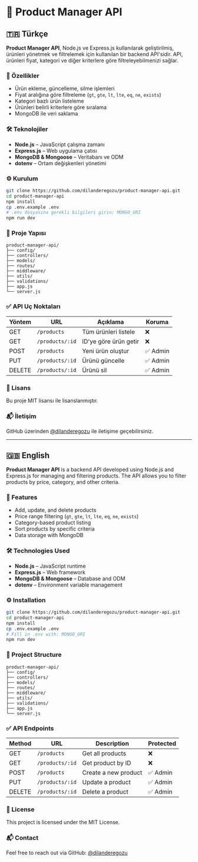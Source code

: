 # 🛒 Product Manager API

## 🇹🇷 Türkçe

**Product Manager API**, Node.js ve Express.js kullanılarak geliştirilmiş, ürünleri yönetmek ve filtrelemek için kullanılan bir backend API'sidir. API, ürünleri fiyat, kategori ve diğer kriterlere göre filtreleyebilmenizi sağlar.

### 🚀 Özellikler

- Ürün ekleme, güncelleme, silme işlemleri
- Fiyat aralığına göre filtreleme (`gt`, `gte`, `lt`, `lte`, `eq`, `ne`, `exists`)
- Kategori bazlı ürün listeleme
- Ürünleri belirli kriterlere göre sıralama
- MongoDB ile veri saklama

### 🛠️ Teknolojiler

- **Node.js** – JavaScript çalışma zamanı
- **Express.js** – Web uygulama çatısı
- **MongoDB & Mongoose** – Veritabanı ve ODM
- **dotenv** – Ortam değişkenleri yönetimi

### ⚙️ Kurulum

```bash
git clone https://github.com/dilanderegozu/product-manager-api.git
cd product-manager-api
npm install
cp .env.example .env
# .env dosyasına gerekli bilgileri girin: MONGO_URI
npm run dev
```

### 📁 Proje Yapısı

```
product-manager-api/
├── config/
├── controllers/
├── models/
├── routes/
├── middleware/
├── utils/
├── validations/
├── app.js
└── server.js
```

### ✅ API Uç Noktaları

| Yöntem | URL                  | Açıklama                 | Koruma |
|--------|----------------------|--------------------------|--------|
| GET    | `/products`          | Tüm ürünleri listele     | ❌     |
| GET    | `/products/:id`      | ID'ye göre ürün getir    | ❌     |
| POST   | `/products`          | Yeni ürün oluştur        | ✅ Admin |
| PUT    | `/products/:id`      | Ürünü güncelle           | ✅ Admin |
| DELETE | `/products/:id`      | Ürünü sil                | ✅ Admin |

### 📄 Lisans

Bu proje MIT lisansı ile lisanslanmıştır.

### 📬 İletişim

GitHub üzerinden [@dilanderegozu](https://github.com/dilanderegozu) ile iletişime geçebilirsiniz.

---

## 🇬🇧 English

**Product Manager API** is a backend API developed using Node.js and Express.js for managing and filtering products. The API allows you to filter products by price, category, and other criteria.

### 🚀 Features

- Add, update, and delete products
- Price range filtering (`gt`, `gte`, `lt`, `lte`, `eq`, `ne`, `exists`)
- Category-based product listing
- Sort products by specific criteria
- Data storage with MongoDB

### 🛠️ Technologies Used

- **Node.js** – JavaScript runtime
- **Express.js** – Web framework
- **MongoDB & Mongoose** – Database and ODM
- **dotenv** – Environment variable management

### ⚙️ Installation

```bash
git clone https://github.com/dilanderegozu/product-manager-api.git
cd product-manager-api
npm install
cp .env.example .env
# Fill in .env with: MONGO_URI
npm run dev
```

### 📁 Project Structure

```
product-manager-api/
├── config/
├── controllers/
├── models/
├── routes/
├── middleware/
├── utils/
├── validations/
├── app.js
└── server.js
```

### ✅ API Endpoints

| Method | URL                  | Description             | Protected |
|--------|----------------------|-------------------------|-----------|
| GET    | `/products`          | Get all products        | ❌        |
| GET    | `/products/:id`      | Get product by ID       | ❌        |
| POST   | `/products`          | Create a new product    | ✅ Admin  |
| PUT    | `/products/:id`      | Update a product        | ✅ Admin  |
| DELETE | `/products/:id`      | Delete a product        | ✅ Admin  |

### 📄 License

This project is licensed under the MIT License.

### 📬 Contact

Feel free to reach out via GitHub: [@dilanderegozu](https://github.com/dilanderegozu)
